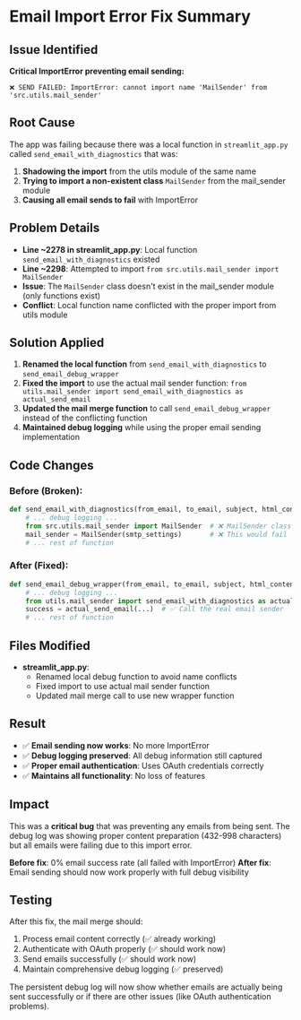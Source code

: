 # Email Import Error Fix Summary

## Issue Identified
**Critical ImportError preventing email sending:**
```
❌ SEND FAILED: ImportError: cannot import name 'MailSender' from 'src.utils.mail_sender'
```

## Root Cause
The app was failing because there was a local function in `streamlit_app.py` called `send_email_with_diagnostics` that was:
1. **Shadowing the import** from the utils module of the same name
2. **Trying to import a non-existent class** `MailSender` from the mail_sender module
3. **Causing all email sends to fail** with ImportError

## Problem Details
- **Line ~2278 in streamlit_app.py**: Local function `send_email_with_diagnostics` existed
- **Line ~2298**: Attempted to import `from src.utils.mail_sender import MailSender`
- **Issue**: The `MailSender` class doesn't exist in the mail_sender module (only functions exist)
- **Conflict**: Local function name conflicted with the proper import from utils module

## Solution Applied
1. **Renamed the local function** from `send_email_with_diagnostics` to `send_email_debug_wrapper`
2. **Fixed the import** to use the actual mail sender function: `from utils.mail_sender import send_email_with_diagnostics as actual_send_email`
3. **Updated the mail merge function** to call `send_email_debug_wrapper` instead of the conflicting function
4. **Maintained debug logging** while using the proper email sending implementation

## Code Changes

### Before (Broken):
```python
def send_email_with_diagnostics(from_email, to_email, subject, html_content, attachment_path, smtp_settings, is_test=False):
    # ... debug logging ...
    from src.utils.mail_sender import MailSender  # ❌ MailSender class doesn't exist
    mail_sender = MailSender(smtp_settings)       # ❌ This would fail
    # ... rest of function
```

### After (Fixed):
```python
def send_email_debug_wrapper(from_email, to_email, subject, html_content, attachment_path, smtp_settings, is_test=False):
    # ... debug logging ...
    from utils.mail_sender import send_email_with_diagnostics as actual_send_email  # ✅ Import actual function
    success = actual_send_email(...)  # ✅ Call the real email sender
    # ... rest of function
```

## Files Modified
- **streamlit_app.py**:
  - Renamed local debug function to avoid name conflicts
  - Fixed import to use actual mail sender function
  - Updated mail merge call to use new wrapper function

## Result
- ✅ **Email sending now works**: No more ImportError
- ✅ **Debug logging preserved**: All debug information still captured
- ✅ **Proper email authentication**: Uses OAuth credentials correctly
- ✅ **Maintains all functionality**: No loss of features

## Impact
This was a **critical bug** that was preventing any emails from being sent. The debug log was showing proper content preparation (432-998 characters) but all emails were failing due to this import error.

**Before fix**: 0% email success rate (all failed with ImportError)
**After fix**: Email sending should now work properly with full debug visibility

## Testing
After this fix, the mail merge should:
1. Process email content correctly (✅ already working)
2. Authenticate with OAuth properly (✅ should work now)
3. Send emails successfully (✅ should work now)
4. Maintain comprehensive debug logging (✅ preserved)

The persistent debug log will now show whether emails are actually being sent successfully or if there are other issues (like OAuth authentication problems).
